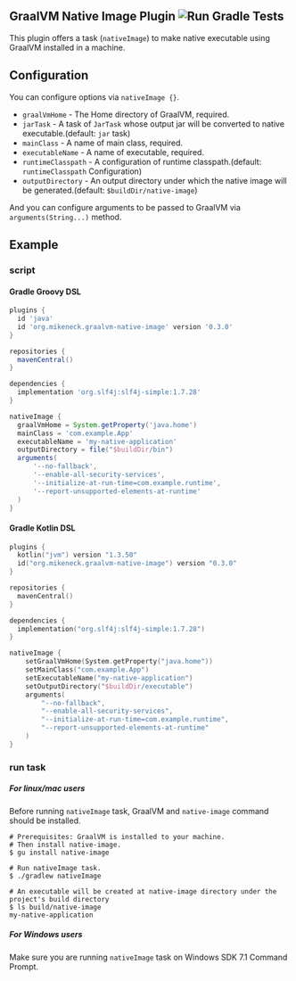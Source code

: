 GraalVM Native Image Plugin ![Run Gradle Tests](https://github.com/mike-neck/graalvm-native-image-plugin/workflows/Run%20Gradle%20Tests/badge.svg?branch=master&event=push)
---

This plugin offers a task (`nativeImage`) to make native executable using GraalVM installed in a machine.

Configuration
---

You can configure options via `nativeImage {}`.

* `graalVmHome` - The Home directory of GraalVM, required.
* `jarTask` - A task of `JarTask` whose output jar will be converted to native executable.(default: `jar` task)
* `mainClass` - A name of main class, required.
* `executableName` - A name of executable, required.
* `runtimeClasspath` - A configuration of runtime classpath.(default: `runtimeClasspath` Configuration)
* `outputDirectory` - An output directory under which the native image will be generated.(default: `$buildDir/native-image`)

And you can configure arguments to be passed to GraalVM via `arguments(String...)` method.

Example
---

### script
#### Gradle Groovy DSL
```groovy
plugins {
  id 'java'
  id 'org.mikeneck.graalvm-native-image' version '0.3.0'
}

repositories {
  mavenCentral()
}

dependencies {
  implementation 'org.slf4j:slf4j-simple:1.7.28'
}

nativeImage {
  graalVmHome = System.getProperty('java.home')
  mainClass = 'com.example.App'
  executableName = 'my-native-application'
  outputDirectory = file("$buildDir/bin")
  arguments(
      '--no-fallback',
      '--enable-all-security-services',
      '--initialize-at-run-time=com.example.runtime',
      '--report-unsupported-elements-at-runtime'
  )
}
```

#### Gradle Kotlin DSL
```kotlin
plugins {
  kotlin("jvm") version "1.3.50"
  id("org.mikeneck.graalvm-native-image") version "0.3.0"
}

repositories {
  mavenCentral()
}

dependencies {
  implementation("org.slf4j:slf4j-simple:1.7.28")
}

nativeImage {
    setGraalVmHome(System.getProperty("java.home"))
    setMainClass("com.example.App")
    setExecutableName("my-native-application")
    setOutputDirectory("$buildDir/executable")
    arguments(
        "--no-fallback",
        "--enable-all-security-services",
        "--initialize-at-run-time=com.example.runtime",
        "--report-unsupported-elements-at-runtime"
    )
}
```

### run task

##### For linux/mac users

Before running `nativeImage` task, GraalVM and `native-image` command should be installed.

```shell-session
# Prerequisites: GraalVM is installed to your machine.
# Then install native-image.
$ gu install native-image

# Run nativeImage task.
$ ./gradlew nativeImage

# An executable will be created at native-image directory under the project's build directory
$ ls build/native-image
my-native-application
```

##### For Windows users

Make sure you are running `nativeImage` task on Windows SDK 7.1 Command Prompt.
